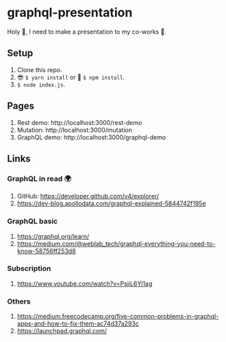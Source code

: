 # graphql-presentation

Holy 🦀️, I need to make a presentation to my co-works 🤠.

## Setup

1. Clone this repo.
1. 😎 `$ yarn install` or 💩 `$ npm install`.
1. `$ node index.js`.

## Pages

1. Rest demo: http://localhost:3000/rest-demo
1. Mutation: http://localhost:3000/mutation
1. GraphQL demo: http://localhost:3000/graphql-demo

## Links

### GraphQL in read 🌍 

1. GitHub: https://developer.github.com/v4/explorer/
1. https://dev-blog.apollodata.com/graphql-explained-5844742f195e

### GraphQL basic

1. https://graphql.org/learn/
1. https://medium.com/@weblab_tech/graphql-everything-you-need-to-know-58756ff253d8

### Subscription

1. https://www.youtube.com/watch?v=PsjiL6Yl1ag

### Others

1. https://medium.freecodecamp.org/five-common-problems-in-graphql-apps-and-how-to-fix-them-ac74d37a293c
1. https://launchpad.graphql.com/
